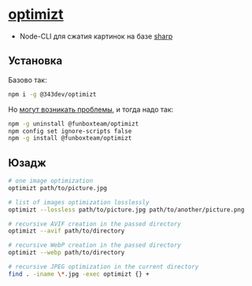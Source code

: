 # [optimizt](https://github.com/343dev/optimizt)

- Node-CLI для сжатия картинок на базе [sharp](https://github.com/lovell/sharp)

## Установка

Базово так:

```sh
npm i -g @343dev/optimizt
```

Но [могут возникать проблемы](https://github.com/343dev/optimizt?tab=readme-ov-file#troubleshooting), и тогда надо так: 

```sh
npm -g uninstall @funboxteam/optimizt
npm config set ignore-scripts false
npm -g install @funboxteam/optimizt
```

## Юзадж

```sh
# one image optimization
optimizt path/to/picture.jpg

# list of images optimization losslessly
optimizt --lossless path/to/picture.jpg path/to/another/picture.png

# recursive AVIF creation in the passed directory
optimizt --avif path/to/directory

# recursive WebP creation in the passed directory
optimizt --webp path/to/directory

# recursive JPEG optimization in the current directory
find . -iname \*.jpg -exec optimizt {} +
```